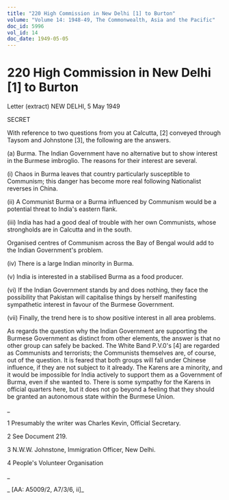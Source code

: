 ```yaml
---
title: "220 High Commission in New Delhi [1] to Burton"
volume: "Volume 14: 1948-49, The Commonwealth, Asia and the Pacific"
doc_id: 5996
vol_id: 14
doc_date: 1949-05-05
---
```


# 220 High Commission in New Delhi [1] to Burton

Letter (extract) NEW DELHI, 5 May 1949

SECRET

With reference to two questions from you at Calcutta, [2] conveyed through Taysom and Johnstone [3], the following are the answers.

(a) Burma. The Indian Government have no alternative but to show interest in the Burmese imbroglio. The reasons for their interest are several.

(i) Chaos in Burma leaves that country particularly susceptible to Communism; this danger has become more real following Nationalist reverses in China.

(ii) A Communist Burma or a Burma influenced by Communism would be a potential threat to India's eastern flank.

(iii) India has had a good deal of trouble with her own Communists, whose strongholds are in Calcutta and in the south.

Organised centres of Communism across the Bay of Bengal would add to the Indian Government's problem.

(iv) There is a large Indian minority in Burma.

(v) India is interested in a stabilised Burma as a food producer.

(vi) If the Indian Government stands by and does nothing, they face the possibility that Pakistan will capitalise things by herself manifesting sympathetic interest in favour of the Burmese Government.

(vii) Finally, the trend here is to show positive interest in all area problems.

As regards the question why the Indian Government are supporting the Burmese Government as distinct from other elements, the answer is that no other group can safely be backed. The White Band P.V.0's [4] are regarded as Communists and terrorists; the Communists themselves are, of course, out of the question. It is feared that both groups will fall under Chinese influence, if they are not subject to it already. The Karens are a minority, and it would be impossible for India actively to support them as a Government of Burma, even if she wanted to. There is some sympathy for the Karens in official quarters here, but it does not go beyond a feeling that they should be granted an autonomous state within the Burmese Union.

_

1 Presumably the writer was Charles Kevin, Official Secretary.

2 See Document 219.

3 N.W.W. Johnstone, Immigration Officer, New Delhi.

4 People's Volunteer Organisation

_

_ [AA: A5009/2, A7/3/6, ii]_
